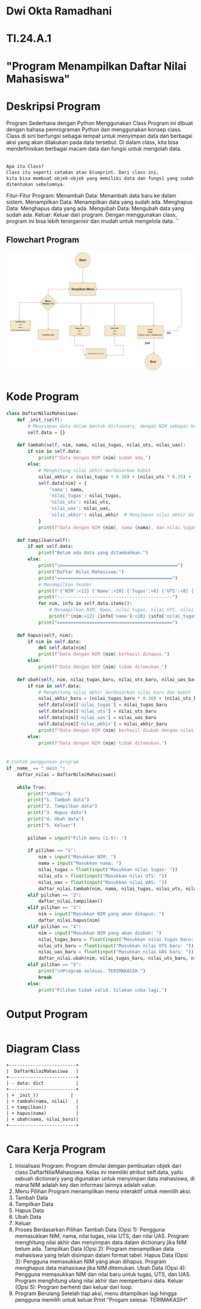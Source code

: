 # Dwi Okta Ramadhani
# TI.24.A.1

# "Program Menampilkan Daftar Nilai Mahasiswa"
# Deskripsi Program
Program Sederhana dengan Python Menggunakan Class
Program ini dibuat dengan bahasa pemrograman Python dan menggunakan konsep class. Class di sini berfungsi sebagai tempat untuk menyimpan data dan berbagai aksi yang akan dilakukan pada data tersebut. Di dalam class, kita bisa mendefinisikan berbagai macam data dan fungsi untuk mengolah data.
```

Apa itu Class?
Class itu seperti cetakan atau blueprint. Dari class ini,
kita bisa membuat objek-objek yang memiliki data dan fungsi yang sudah ditentukan sebelumnya.
```

Fitur-Fitur Program:
    Menambah Data: Menambah data baru ke dalam sistem.
    Menampilkan Data: Menampilkan data yang sudah ada.
    Menghapus Data: Menghapus data yang ada.
    Mengubah Data: Mengubah data yang sudah ada.
    Keluar: Keluar dari program.
Dengan menggunakan class, program ini bisa lebih terorganisir dan mudah untuk mengelola data.
``

## Flowchart Program
![Flowchart](https://github.com/Dwiokta10/lab8py./blob/main/flowchartlab8.png)
# Kode Program
```python
class DaftarNilaiMahasiswa:
    def _init_(self):
        # Menyimpan data dalam bentuk dictionary, dengan NIM sebagai key
        self.data = {}

    def tambah(self, nim, nama, nilai_tugas, nilai_uts, nilai_uas):
        if nim in self.data:
            print(f"Data dengan NIM {nim} sudah ada.")
        else:
            # Menghitung nilai akhir berdasarkan bobot
            nilai_akhir = (nilai_tugas * 0.30) + (nilai_uts * 0.35) + (nilai_uas * 0.35)
            self.data[nim] = {
                'nama': nama,
                'nilai_tugas': nilai_tugas,
                'nilai_uts': nilai_uts,
                'nilai_uas': nilai_uas,
                'nilai_akhir': nilai_akhir  # Menyimpan nilai akhir dalam bentuk persentase
            }
            print(f"Data dengan NIM {nim}, nama {nama}, dan nilai tugas {nilai_tugas}, UTS {nilai_uts}, UAS {nilai_uas} berhasil ditambahkan.")

    def tampilkan(self):
        if not self.data:
            print("Belum ada data yang ditambahkan.")
        else:
            print("\n===========================================")
            print("Daftar Nilai Mahasiswa:")
            print("===========================================")
            # Menampilkan header
            print(f"{'NIM':<12} {'Nama':<20} {'Tugas':<8} {'UTS':<8} {'UAS':<8} {'Nilai Akhir':<12}")
            print("-------------------------------------------")
            for nim, info in self.data.items():
                # Menampilkan NIM, Nama, nilai tugas, nilai UTS, nilai UAS, dan nilai akhir
                print(f"{nim:<12} {info['nama']:<20} {info['nilai_tugas']:<8} {info['nilai_uts']:<8} {info['nilai_uas']:<8} {info['nilai_akhir']:<12.2f}")
            print("===========================================")

    def hapus(self, nim):
        if nim in self.data:
            del self.data[nim]
            print(f"Data dengan NIM {nim} berhasil dihapus.")
        else:
            print(f"Data dengan NIM {nim} tidak ditemukan.")

    def ubah(self, nim, nilai_tugas_baru, nilai_uts_baru, nilai_uas_baru):
        if nim in self.data:
            # Menghitung nilai akhir berdasarkan nilai baru dan bobot
            nilai_akhir_baru = (nilai_tugas_baru * 0.30) + (nilai_uts_baru * 0.35) + (nilai_uas_baru * 0.35)
            self.data[nim]['nilai_tugas'] = nilai_tugas_baru
            self.data[nim]['nilai_uts'] = nilai_uts_baru
            self.data[nim]['nilai_uas'] = nilai_uas_baru
            self.data[nim]['nilai_akhir'] = nilai_akhir_baru
            print(f"Data dengan NIM {nim} berhasil diubah dengan nilai tugas {nilai_tugas_baru}, UTS {nilai_uts_baru}, dan UAS {nilai_uas_baru}. Nilai akhir: {nilai_akhir_baru:.2f}.")
        else:
            print(f"Data dengan NIM {nim} tidak ditemukan.")


# Contoh penggunaan program
if _name_ == "_main_":
    daftar_nilai = DaftarNilaiMahasiswa()
    
    while True:
        print("\nMenu:")
        print("1. Tambah data")
        print("2. Tampilkan data")
        print("3. Hapus data")
        print("4. Ubah data")
        print("5. Keluar")
        
        pilihan = input("Pilih menu (1-5): ")
        
        if pilihan == "1":
            nim = input("Masukkan NIM: ")
            nama = input("Masukkan nama: ")
            nilai_tugas = float(input("Masukkan nilai tugas: "))
            nilai_uts = float(input("Masukkan nilai UTS: "))
            nilai_uas = float(input("Masukkan nilai UAS: "))
            daftar_nilai.tambah(nim, nama, nilai_tugas, nilai_uts, nilai_uas)
        elif pilihan == "2":
            daftar_nilai.tampilkan()
        elif pilihan == "3":
            nim = input("Masukkan NIM yang akan dihapus: ")
            daftar_nilai.hapus(nim)
        elif pilihan == "4":
            nim = input("Masukkan NIM yang akan diubah: ")
            nilai_tugas_baru = float(input("Masukkan nilai tugas baru: "))
            nilai_uts_baru = float(input("Masukkan nilai UTS baru: "))
            nilai_uas_baru = float(input("Masukkan nilai UAS baru: "))
            daftar_nilai.ubah(nim, nilai_tugas_baru, nilai_uts_baru, nilai_uas_baru)
        elif pilihan == "5":
            print("\nProgram selesai. TERIMAKASIH.")
            break
        else:
            print("Pilihan tidak valid. Silakan coba lagi.")

```
# Output Program
```

```
# Diagram Class
```
+-------------------------+
|  DaftarNilaiMahasiswa   |
+-------------------------+
| - data: dict            |
+-------------------------+
| + _init_()            |
| + tambah(nama, nilai)   |
| + tampilkan()           |
| + hapus(nama)           |
| + ubah(nama, nilai_baru)|
+-------------------------+
```

# Cara Kerja Program
1. Inisialisasi Program:
Program dimulai dengan pembuatan objek dari class DaftarNilaiMahasiswa. Kelas ini memiliki atribut self.data, yaitu sebuah dictionary yang digunakan untuk menyimpan data mahasiswa, di mana NIM adalah key dan informasi lainnya adalah value.
2. Menu Pilihan
Program menampilkan menu interaktif untuk memilih aksi:
1. Tambah Data
2. Tampilkan Data
3. Hapus Data
4. Ubah Data
5. Keluar
3. Proses Berdasarkan Pilihan
Tambah Data (Opsi 1):
Pengguna memasukkan NIM, nama, nilai tugas, nilai UTS, dan nilai UAS.
Program menghitung nilai akhir dan menyimpan data dalam dictionary jika NIM belum ada.
Tampilkan Data (Opsi 2):
Program menampilkan data mahasiswa yang telah disimpan dalam format tabel.
Hapus Data (Opsi 3):
Pengguna memasukkan NIM yang akan dihapus.
Program menghapus data mahasiswa jika NIM ditemukan.
Ubah Data (Opsi 4):
Pengguna memasukkan NIM dan nilai baru untuk tugas, UTS, dan UAS.
Program menghitung ulang nilai akhir dan memperbarui data.
Keluar (Opsi 5):
Program berhenti dan keluar dari loop.
4. Program Berulang
Setelah tiap aksi, menu ditampilkan lagi hingga pengguna memilih untuk keluar.Print "Progam selesai. TERIMAKASIH"
